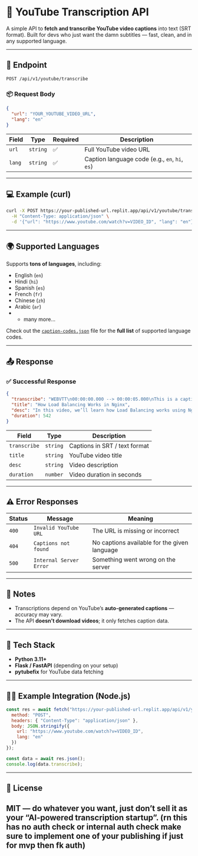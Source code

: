 # 🎥 YouTube Transcription API

A simple API to **fetch and transcribe YouTube video captions** into text (SRT format).
Built for devs who just want the damn subtitles — fast, clean, and in any supported language.

---

## 🚀 Endpoint

```
POST /api/v1/youtube/transcribe
```

### 📦 Request Body

```json
{
  "url": "YOUR_YOUTUBE_VIDEO_URL",
  "lang": "en"
}
```

| Field  | Type     | Required | Description                                    |
| ------ | -------- | -------- | ---------------------------------------------- |
| `url`  | `string` | ✅        | Full YouTube video URL                         |
| `lang` | `string` | ✅        | Caption language code (e.g., `en`, `hi`, `es`) |

---

## 💻 Example (curl)

```bash
curl -X POST https://your-published-url.replit.app/api/v1/youtube/transcribe \
  -H "Content-Type: application/json" \
  -d '{"url": "https://www.youtube.com/watch?v=VIDEO_ID", "lang": "en"}'
```

---

## 🌍 Supported Languages

Supports **tons of languages**, including:

* English (`en`)
* Hindi (`hi`)
* Spanish (`es`)
* French (`fr`)
* Chinese (`zh`)
* Arabic (`ar`)
* * many more...

Check out the [`caption-codes.json`](./caption-codes.json) file for the **full list** of supported language codes.

---

## 📤 Response

### ✅ Successful Response

```json
{
  "transcribe": "WEBVTT\n00:00:00.000 --> 00:00:05.000\nThis is a caption example...",
  "title": "How Load Balancing Works in Nginx",
  "desc": "In this video, we’ll learn how Load Balancing works using Nginx...",
  "duration": 542
}
```

| Field        | Type     | Description                   |
| ------------ | -------- | ----------------------------- |
| `transcribe` | `string` | Captions in SRT / text format |
| `title`      | `string` | YouTube video title           |
| `desc`       | `string` | Video description             |
| `duration`   | `number` | Video duration in seconds     |

---

## ⚠️ Error Responses

| Status | Message                 | Meaning                                      |
| ------ | ----------------------- | -------------------------------------------- |
| `400`  | `Invalid YouTube URL`   | The URL is missing or incorrect              |
| `404`  | `Captions not found`    | No captions available for the given language |
| `500`  | `Internal Server Error` | Something went wrong on the server           |

---

## 🧠 Notes

* Transcriptions depend on YouTube’s **auto-generated captions** — accuracy may vary.
* The API **doesn’t download videos**; it only fetches caption data.

---

## 🧰 Tech Stack

* **Python 3.11+**
* **Flask / FastAPI** (depending on your setup)
* **pytubefix** for YouTube data fetching

---

## 🧑‍💻 Example Integration (Node.js)

```js
const res = await fetch("https://your-published-url.replit.app/api/v1/youtube/transcribe", {
  method: "POST",
  headers: { "Content-Type": "application/json" },
  body: JSON.stringify({
    url: "https://www.youtube.com/watch?v=VIDEO_ID",
    lang: "en"
  })
});

const data = await res.json();
console.log(data.transcribe);
```

---

## 📜 License

MIT — do whatever you want, just don’t sell it as your “AI-powered transcription startup”.
(rn this has no auth check or internal auth check make sure to implement one of your publishing if just for mvp then fk auth)
---

